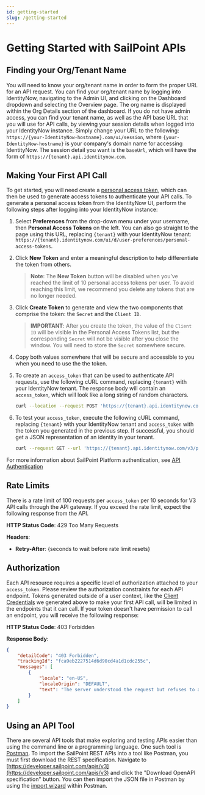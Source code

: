 ```yaml
---
id: getting-started
slug: /getting-started
---
```


# Getting Started with SailPoint APIs

## Finding your Org/Tenant Name

You will need to know your org/tenant name in order to form the proper URL for an API request.  You can find your org/tenant name by logging into IdentityNow, navigating to the Admin UI, and clicking on the Dashboard dropdown and selecting the Overview page.  The org name is displayed within the Org Details section of the dashboard.  If you do not have admin access, you can find your tenant name, as well as the API base URL that you will use for API calls, by viewing your session details when logged into your IdentityNow instance.  Simply change your URL to the following: `https://{your-IdentityNow-hostname}.com/ui/session`, where `{your-IdentityNow-hostname}` is your company's domain name for accessing IdentityNow.  The session detail you want is the `baseUrl`, which will have the form of `https://{tenant}.api.identitynow.com`.

## Making Your First API Call

To get started, you will need create a [personal access token](./authentication.md#personal-access-tokens), which can then be used to generate access tokens to authenticate your API calls.  To generate a personal access token from the IdentityNow UI, perform the following steps after logging into your IdentityNow instance:

1. Select **Preferences** from the drop-down menu under your username, then **Personal Access Tokens** on the left.  You can also go straight to the page using this URL, replacing `{tenant}` with your IdentityNow tenant: `https://{tenant}.identitynow.com/ui/d/user-preferences/personal-access-tokens`.

2. Click **New Token** and enter a meaningful description to help differentiate the token from others.

    >**Note**: The **New Token** button will be disabled when you’ve reached the limit of 10 personal access tokens per user. To avoid reaching this limit, we recommend you delete any tokens that are no longer needed.

3. Click **Create Token** to generate and view the two components that comprise the token: the `Secret` and the `Client ID`.

    >**IMPORTANT**: After you create the token, the value of the `Client ID` will be visible in the Personal Access Tokens list, but the corresponding `Secret` will not be visible after you close the window.  You will need to store the `Secret` somewhere secure.

4. Copy both values somewhere that will be secure and accessible to you when you need to use the the token.

5. To create an `access_token` that can be used to authenticate API requests, use the following cURL command, replacing `{tenant}` with your IdentityNow tenant.  The response body will contain an `access_token`, which will look like a long string of random characters.

    ```sh
    curl --location --request POST 'https://{tenant}.api.identitynow.com/oauth/token?grant_type=client_credentials&client_id={client_id}&client_secret={secret}'
    ```

6. To test your `access_token`, execute the following cURL command, replacing `{tenant}` with your IdentityNow tenant and `access_token` with the token you generated in the previous step. If successful, you should get a JSON representation of an identity in your tenant.

    ```sh
    curl --request GET --url 'https://{tenant}.api.identitynow.com/v3/public-identities?limit=1' --header 'authorization: Bearer {access_token}'
    ```

For more information about SailPoint Platform authentication, see [API Authentication](./authentication.md)

## Rate Limits

There is a rate limit of 100 requests per `access_token` per 10 seconds for V3 API calls through the API gateway. If you exceed the rate limit, expect the following response from the API.

**HTTP Status Code**: 429 Too Many Requests

**Headers**:

* **Retry-After**: {seconds to wait before rate limit resets}

## Authorization

Each API resource requires a specific level of authorization attached to your `access_token`. Please review the authorization constraints for each API endpoint.  Tokens generated outside of a user context, like the [Client Credentials](./authentication.md#client-credentials-grant-flow) we generated above to make your first API call, will be limited in the endpoints that it can call.  If your token doesn't have permission to call an endpoint, you will receive the following response:

**HTTP Status Code**: 403 Forbidden

**Response Body**:

```JSON
{
    "detailCode": "403 Forbidden",
    "trackingId": "fca9eb2227514d6d90cd4a1d1cdc255c",
    "messages": [
        {
            "locale": "en-US",
            "localeOrigin": "DEFAULT",
            "text": "The server understood the request but refuses to authorize it."
        }
    ]
}
```

## Using an API Tool

There are several API tools that make exploring and testing APIs easier than using the command line or a programming language.  One such tool is [Postman](https://www.postman.com/downloads/).  To import the SailPoint REST APIs into a tool like Postman, you must first download the REST specification.  Navigate to [https://developer.sailpoint.com/apis/v3](https://developer.sailpoint.com/apis/v3) and click the "Download OpenAPI specification" button.  You can then import the JSON file in Postman by using the [import wizard](https://learning.postman.com/docs/getting-started/importing-and-exporting-data/) within Postman.
